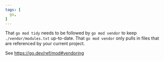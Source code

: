 ```yaml
---
tags: [
  go,
]
---
```


That `go mod tidy` needs to be followed by `go mod vendor` to keep `./vendor/modules.txt` up-to-date.
That `go mod vendor` only pulls in files that are referenced by your current project.

See https://go.dev/ref/mod#vendoring